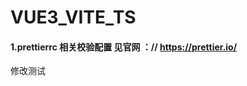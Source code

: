 <!--
 * @Description:
 * @Version: 2.0
 * @Author: Do not edit
 * @Date: 2022-02-17 18:38:24
 * @LastEditors: XG
 * @LastEditTime: 2022-02-21 17:12:59
-->

# VUE3_VITE_TS

#### 1.prettierrc 相关校验配置 见官网 ：// https://prettier.io/
修改测试
